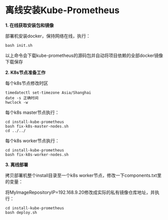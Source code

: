 # 离线安装Kube-Prometheus

**1. 在线获取安装包和镜像**

部署机安装docker，保持网络在线，执行：
```
bash init.sh
```
以上命令会下载kube-prometheus的源码包并自动将项目依赖的全部docker镜像下载保存

**2. K8s节点准备工作**

每个k8s节点修改时区
```
timedatectl set-timezone Asia/Shanghai
date -s 正确时间
hwclock -w
```

每个k8s master节点执行：
```
cd install-kube-prometheus
bash fix-k8s-master-nodes.sh
cd ../../
```

每个k8s worker节点执行：
```
cd install-kube-prometheus
bash fix-k8s-worker-nodes.sh
```

**3. 离线部署**

拷贝部署机整个install目录至一个k8s worker节点，修改一下components.txt里的变量：

将MyImageRepositoryIP=192.168.9.20修改成实际的私有镜像仓库地址，并执行：
```
cd install-kube-prometheus
bash deploy.sh
```
